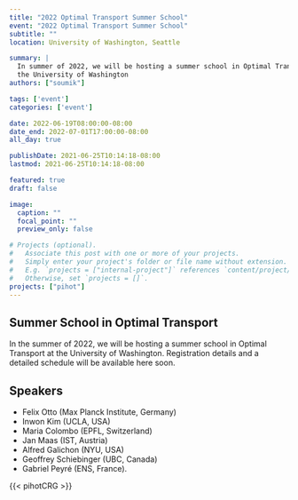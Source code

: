 ```yaml
---
title: "2022 Optimal Transport Summer School" 
event: "2022 Optimal Transport Summer School" 
subtitle: ""
location: University of Washington, Seattle

summary: |
  In summer of 2022, we will be hosting a summer school in Optimal Transport at
  the University of Washington
authors: ["soumik"]

tags: ['event']
categories: ['event']

date: 2022-06-19T08:00:00-08:00
date_end: 2022-07-01T17:00:00-08:00
all_day: true

publishDate: 2021-06-25T10:14:18-08:00
lastmod: 2021-06-25T10:14:18-08:00

featured: true
draft: false

image:
  caption: ""
  focal_point: ""
  preview_only: false

# Projects (optional).
#   Associate this post with one or more of your projects.
#   Simply enter your project's folder or file name without extension.
#   E.g. `projects = ["internal-project"]` references `content/project/deep-learning/index.md`.
#   Otherwise, set `projects = []`.
projects: ["pihot"]
---
```


## Summer School in Optimal Transport

In the summer of 2022, we will be hosting a summer school in Optimal Transport
at the University of Washington. Registration details and a detailed schedule
will be available here soon.

## Speakers
  * Felix Otto (Max Planck Institute, Germany)
  * Inwon Kim (UCLA, USA)
  * Maria Colombo (EPFL, Switzerland)
  * Jan Maas (IST, Austria)
  * Alfred Galichon (NYU, USA)
  * Geoffrey Schiebinger (UBC, Canada)
  * Gabriel Peyré (ENS, France).

{{< pihotCRG >}}
